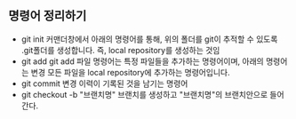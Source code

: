 ## 명령어 정리하기

- git init
  커맨더창에서 아래의 명령어를 통해, 위의 폴더를 git이 추적할 수 있도록 .git폴더를 생성합니다. 즉, local repository를 생성하는 것임
- git add
  git add 파일 명령어는 특정 파일들을 추가하는 명령어이며, 아래의 명령어는 변경 모든 파일을 local repository에 추가하는 명령어입니다.
- git commit
  변경 이력이 기록된 것을 남기는 명령어
- git checkout -b "브랜치명"
  브랜치를 생성하고 "브랜치명"의 브랜치안으로 들어간다.
